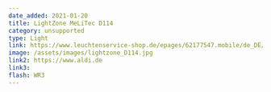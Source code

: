 ```yaml
---
date_added: 2021-01-20
title: LightZone MeLiTec D114
category: unsupported
type: Light
link: https://www.leuchtenservice-shop.de/epages/62177547.mobile/de_DE/?ObjectID=177508149
image: /assets/images/lightzone_D114.jpg
link2: https://www.aldi.de
link3: 
flash: WR3
---
```

